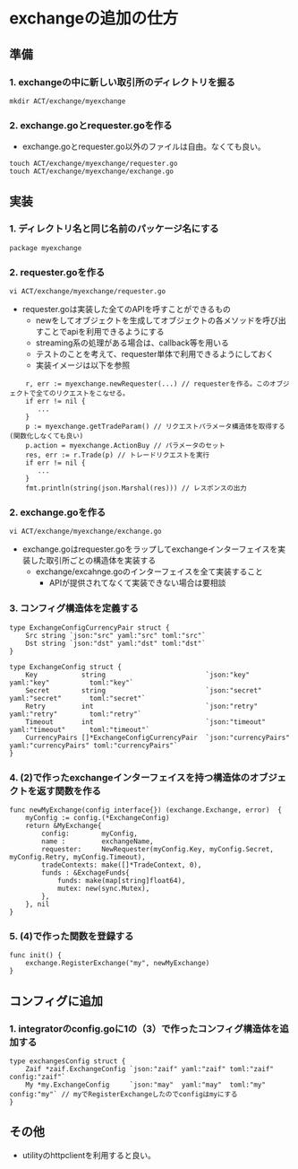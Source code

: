# exchangeの追加の仕方

## 準備

### 1. exchangeの中に新しい取引所のディレクトリを掘る

```
mkdir ACT/exchange/myexchange
```

### 2. exchange.goとrequester.goを作る
  - exchange.goとrequester.go以外のファイルは自由。なくても良い。

```
touch ACT/exchange/myexchange/requester.go
touch ACT/exchange/myexchange/exchange.go
```

## 実装

### 1. ディレクトリ名と同じ名前のパッケージ名にする

```
package myexchange
```

### 2. requester.goを作る

```
vi ACT/exchange/myexchange/requester.go
```

  - requester.goは実装した全てのAPIを呼すことができるもの
    - newをしてオブジェクトを生成してオブジェクトの各メソッドを呼び出すことでapiを利用できるようにする
    - streaming系の処理がある場合は、callback等を用いる
    - テストのことを考えて、requester単体で利用できるようにしておく
    - 実装イメージは以下を参照
  
```
    r, err := myexchange.newRequester(...) // requesterを作る。このオブジェクトで全てのリクエストをこなせる。
    if err != nil {
       ...
    }
    p := myexchange.getTradeParam() // リクエストパラメータ構造体を取得する (関数化しなくても良い)
    p.action = myexchange.ActionBuy // パラメータのセット
    res, err := r.Trade(p) // トレードリクエストを実行
    if err != nil {
       ...
    }
    fmt.println(string(json.Marshal(res))) // レスポンスの出力
```

### 2. exchange.goを作る

```
vi ACT/exchange/myexchange/exchange.go
```
 - exchange.goはrequester.goをラップしてexchangeインターフェイスを実装した取引所ごとの構造体を実装する
   - exchange/excahnge.goのインターフェイスを全て実装すること 
     - APIが提供されてなくて実装できない場合は要相談
    
### 3. コンフィグ構造体を定義する

```
type ExchangeConfigCurrencyPair struct {
	Src string `json:"src" yaml:"src" toml:"src"`
	Dst string `json:"dst" yaml:"dst" toml:"dst"`
}

type ExchangeConfig struct {
	Key           string                         `json:"key"          yaml:"key"          toml:"key"`
	Secret        string                         `json:"secret"       yaml:"secret"       toml:"secret"`
	Retry         int                            `json:"retry"        yaml:"retry"        toml:"retry"`
	Timeout       int                            `json:"timeout"      yaml:"timeout"      toml:"timeout"`
	CurrencyPairs []*ExchangeConfigCurrencyPair  `json:"currencyPairs" yaml:"currencyPairs" toml:"currencyPairs"`
}
```

### 4. (2)で作ったexchangeインターフェイスを持つ構造体のオブジェクトを返す関数を作る

```
func newMyExchange(config interface{}) (exchange.Exchange, error)  {
	myConfig := config.(*ExchangeConfig)
	return &MyExchange{
		config:        myConfig,
		name :         exchangeName,
		requester:     NewRequester(myConfig.Key, myConfig.Secret, myConfig.Retry, myConfig.Timeout),
		tradeContexts: make([]*TradeContext, 0),
		funds : &ExchageFunds{
			funds: make(map[string]float64),
			mutex: new(sync.Mutex),
		},
	}, nil
}
```

### 5. (4)で作った関数を登録する

```
func init() {
	exchange.RegisterExchange("my", newMyExchange)
}
```

## コンフィグに追加

### 1. integratorのconfig.goに1の（3）で作ったコンフィグ構造体を追加する

```
type exchangesConfig struct {
	Zaif *zaif.ExchangeConfig `json:"zaif" yaml:"zaif" toml:"zaif" config:"zaif"`
	My *my.ExchangeConfig     `json:"may"  yaml:"may"  toml:"my"   config:"my"` // myでRegisterExchangeしたのでconfigはmyにする
}
```

## その他 

 - utilityのhttpclientを利用すると良い。